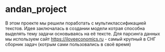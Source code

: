 # andan_project
В этом проекте мы решили поработать с мультиклассификацией текстов. Идея заключалась в создании модели котрая способна выделять тему задачи основываясь на её тексте. Для парсинга данных мы используем сайт https://iloveeconomics.ru - самый крупный в СНГ сборник задач (котрым сами пользовались в своё время)
